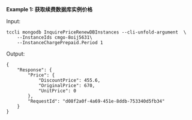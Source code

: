 **Example 1: 获取续费数据库实例价格**



Input: 

```
tccli mongodb InquirePriceRenewDBInstances --cli-unfold-argument  \
    --InstanceIds cmgo-8oij5631\
    --InstanceChargePrepaid.Period 1
```

Output: 
```
{
    "Response": {
        "Price": {
            "DiscountPrice": 455.6,
            "OriginalPrice": 670,
            "UnitPrice": 0
        },
        "RequestId": "d08f2a0f-4a69-451e-8ddb-753340d5fb34"
    }
}
```

